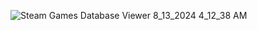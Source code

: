 ![Steam Games Database Viewer 8_13_2024 4_12_38 AM](https://github.com/user-attachments/assets/2fa2c5dc-31dd-4169-9a7a-9b0c81f980af)
